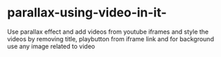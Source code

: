 # parallax-using-video-in-it-
Use parallax effect and add videos from youtube iframes and style the videos by removing title, playbutton from iframe link and for background use any image related to video
